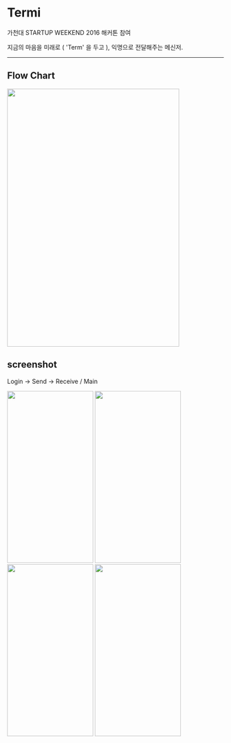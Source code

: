 # Termi
가천대 STARTUP WEEKEND 2016 해커톤 참여

지금의 마음을 미래로 ( 'Term' 을 두고 ), 익명으로 전달해주는 메신저.

--------------

Flow Chart
--------------------
<img src="https://user-images.githubusercontent.com/23518342/93731668-09f24900-fc09-11ea-929e-7c6c72a99baa.PNG" width="400" height="600"></img>

screenshot
----------------
Login -> Send -> Receive / Main

<img src="https://user-images.githubusercontent.com/23518342/93732034-8fc2c400-fc0a-11ea-8bc9-141e78b37618.PNG" width="200" height="400"></img>
<img src="https://user-images.githubusercontent.com/23518342/93732081-aff28300-fc0a-11ea-9d74-e7a82e85682c.PNG" width="200" height="400"></img>
<img src="https://user-images.githubusercontent.com/23518342/93732112-cf89ab80-fc0a-11ea-93e6-0fc9f4c31a8a.PNG" width="200" height="400"></img>
<img src="https://user-images.githubusercontent.com/23518342/93732554-d1546e80-fc0c-11ea-961a-a5a35b5592a6.PNG" width="200" height="400"></img>

